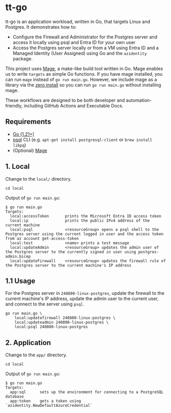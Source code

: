 # tt-go

tt-go is an application workload, written in Go, that targets Linux and Postgres. It demonstrates how to:

- Configure the Firewall and Administrator for the Postgres server and access it locally using psql and Entra ID for your own user
- Access the Postgres server locally or from a VM using Entra ID and a Managed Identity (User Assigned) using Go and the
`azidentity` package.

This project uses [Mage](https://magefile.org/), a make-like build tool written in Go. Mage enables us to write `targets` as simple Go functions. If you have mage installed, you can run `mage` instead of `go run main.go`. However, we include mage as a library via the [zero install](https://magefile.org/zeroinstall/) so you can run `go run main.go` without installing mage.

These workflows are designed to be both developer and automation-friendly, including GitHub Actions and Executable Docs.

## Requirements
- [Go (1.21+)](https://go.dev/doc/install)
- [psql](https://www.postgresql.org/docs/current/app-psql.html) CLI (e.g. `apt-get install postgresql-client` or `brew install libpq`)
- (Optional) [Mage](https://magefile.org/)

## 1. Local

Change to the `local/` directory.

```
cd local
```

Output of `go run main.go`:

```
$ go run main.go
Targets:
  local:accessToken       prints the Microsoft Entra ID access token
  local:ip                prints the public IPv4 address of the current machine
  local:psql              <resourceGroup> opens a psql shell to the Postgres server using the current logged in user and the access token from az account get-access-token
  local:test              <name> prints a test message
  local:updateAdmin       <resourceGroup> updates the admin user of the Postgres server to the currently signed in user using postgres-admin.bicep
  local:updateFirewall    <resourceGroup> updates the firewall rule of the Postgres server to the current machine's IP address
```

## 1.1 Usage

For the Postgres server in `240800-linux-postgres`, update the firewall to the current machine's IP address, update the admin user to the current user, and connect to the server using `psql`.

```
go run main.go \
    local:updatefirewall 240800-linux-postgres \
    local:updateadmin 240800-linux-postgres \
    local:psql 240800-linux-postgres
```

## 2. Application

Change to the `app/` directory.

```
cd local
```

Output of `go run main.go`:

```
$ go run main.go
Targets:
  app:sql      sets up the environment for connecting to a PostgreSQL database
  app:token    gets a token using `azidentity.NewDefaultAzureCredential`
```

